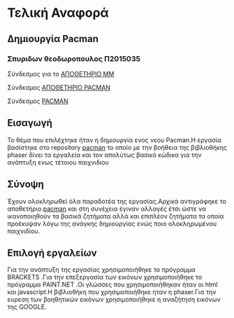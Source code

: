 # Τελική Αναφορά

## Δημιουργία Pacman

### Σπυριδων θεοδωροπουλος Π2015035

Σύνδεσμος για το [ΑΠΟΘΕΤΗΡΙΟ MM](https://github.com/p15theo2/mm)<br />

Σύνδεσμος [ΑΠΟΘΕΤΗΡΙΟ PACMAN](https://github.com/p15theo2/pacman)<br />

Σύνδεσμος [PACMAN](https://p15theo2.github.io/pacman/)<br />

## Eισαγωγή <br />
Το θέμα που επιλέχτηκε ήταν η δημιουργία ενος νεου Pacman.Η εργασία βασίστηκε στο repository [pacman](https://github.com/ioniodi/pacman) το οποίο με την βοήθεια της βιβλιοθήκης phaser δίνει τα εργαλεία και τον απολύτως βασικό κώδικα για την ανάπτυξη ενως τέτοιου παιχνιδιου <br />


## Σύνοψη <br />
Έχουν ολοκληρωθεί όλα παραδοτέα της εργασίας.Αρχικά αντιγράφηκε το αποθετήριο [pacman](https://github.com/ioniodi/pacman) και στη συνέχεια έγιναν αλλαγές έτσι ώστε να ικανοποιηθούν τα βασικά ζητήματα αλλά και επιπλέον ζητήματα τα οποία προέκυψαν λόγω της ανάγκης δημιουργίας ενώς ποιο ολοκληρωμένου παιχνιδίου.<br />

## Επιλογή εργαλείων <br />
Για την ανάπτυξη της εργασίας χρησιμοποιήθηκε το πρόγραμμα BRACKETS .Για την επεξεργασία των εικόνων χρησιμοποιήθηκε το πρόγραμμα PAINT.NET .Οι γλώσσες που χρησιμοποιήθηκαν ήταν οι html και javascript.Η βιβλιοθήκη που χρησιμοποιήθηκε ηταν η phaser.Για την ευρεση των βοηθητικών εικόνων χρησιμοποιήθηκε η αναζήτηση εικόνων της GOOGLE.


